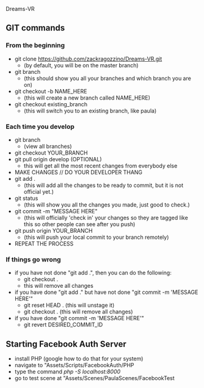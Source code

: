 

Dreams-VR

## GIT commands
### From the beginning
- git clone https://github.com/zackragozzino/Dreams-VR.git
  - (by default, you will be on the master branch)
- git branch 
  - (this should show you all your branches and which branch you are on)
- git checkout -b NAME_HERE
  - (this will create a new branch called NAME_HERE)
- git checkout existing_branch
  - (this will switch you to an existing branch, like paula)

### Each time you develop
- git branch
  - (view all branches)
- git checkout YOUR_BRANCH
- git pull origin develop (OPTIONAL) 
  - this will get all the most recent changes from everybody else
- MAKE CHANGES // DO YOUR DEVELOPER THANG
- git add .
  - (this will add all the changes to be ready to commit, but it is not official yet.)
- git status 
  - (this will show you all the changes you made, just good to check.)
- git commit -m "MESSAGE HERE"
  - (this will officially 'check in' your changes so they are tagged like this so other people can see after you push)
- git push origin YOUR_BRANCH
  - (this will push your local commit to your branch remotely)
- REPEAT THE PROCESS

### If things go wrong
- if you have not done "git add .", then you can do the following: 
  - git checkout .
  - this will remove all changes
- if you have done "git add ." but have not done "git commit -m 'MESSAGE HERE'"
  - git reset HEAD . (this will unstage it)
  - git checkout . (this will remove all changes)
- if you have done "git commit -m 'MESSAGE HERE'" 
  - git revert DESIRED_COMMIT_ID

## Starting Facebook Auth Server
- install PHP (google how to do that for your system)
- navigate to "Assets/Scripts/FacebookAuth/PHP
- type the command *php -S localhost:8000*
- go to test scene at "Assets/Scenes/PaulaScenes/FacebookTest

